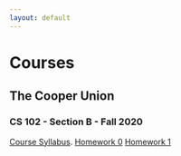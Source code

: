 ```yaml
---
layout: default
---
```


# Courses

## The Cooper Union

### CS 102 - Section B - Fall 2020
[Course Syllabus](./courses/cs102/cs102-syllabus-fall-2020.html).
[Homework 0](./courses/cs102/homework-0-Session-1.md)
[Homework 1](./courses/cs102/homework-1-Session-2.md)
